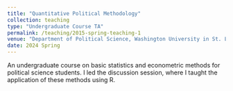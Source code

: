 ```yaml
---
title: "Quantitative Political Methodology"
collection: teaching
type: "Undergraduate Course TA"
permalink: /teaching/2015-spring-teaching-1
venue: "Department of Political Science, Washington University in St. Louis"
date: 2024 Spring
---
```


An undergraduate course on basic statistics and econometric methods for political science students. I led the discussion session, where I taught the application of these methods using R.
